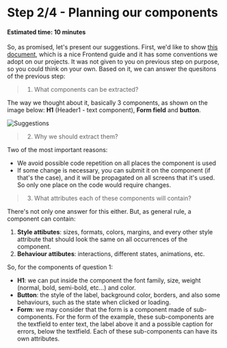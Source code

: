 # Step 2/4 - Planning our components
#### Estimated time: 10 minutes

So, as promised, let's present our suggestions. First, we'd like to show [this document](https://docs.google.com/document/d/15aOg3uPWiQCetvrB107Yjj7m9fM11iS8_8ZVqAigjtk/edit), which is a nice Frontend guide and it has some conventions we adopt on our projects. It was not given to you on previous step on purpose, so you could think on your own. Based on it, we can answer the quesitons of the previous step:

> 1. What components can be extracted?

The way we thought about it, basically 3 components, as shown on the image below: **H1** (Header1 - text component), **Form field** and **button**.

![Suggestions](https://raw.githubusercontent.com/indigotech/taq-github-bot/master/images/screens-suggestion.jpg)

> 2. Why we should extract them?

Two of the most important reasons:

+ We avoid possible code repetition on all places the component is used
+ If some change is necessary, you can submit it on the component (if that's the case), and it will be propagated on all screens that it's used. So only one place on the code would require changes.

> 3. What attributes each of these components will contain?

There's not only one answer for this either. But, as general rule, a component can contain:

1. **Style attibutes**: sizes, formats, colors, margins, and every other style attribute that should look the same on all occurrences of the component.
2. **Behaviour attibutes**: interactions, different states, animations, etc.

So, for the components of question 1:

+ **H1**: we can put inside the component the font family, size, weight (normal, bold, semi-bold, etc...) and color.
+ **Button**: the style of the label, background color, borders, and also some behaviours, such as the state when clicked or loading.
+ **Form**: we may consider that the form is a component made of sub-components. For the form of the example, these sub-components are the textfield to enter text, the label above it and a possible caption for errors, below the textfield. Each of these sub-components can have its own attributes.
